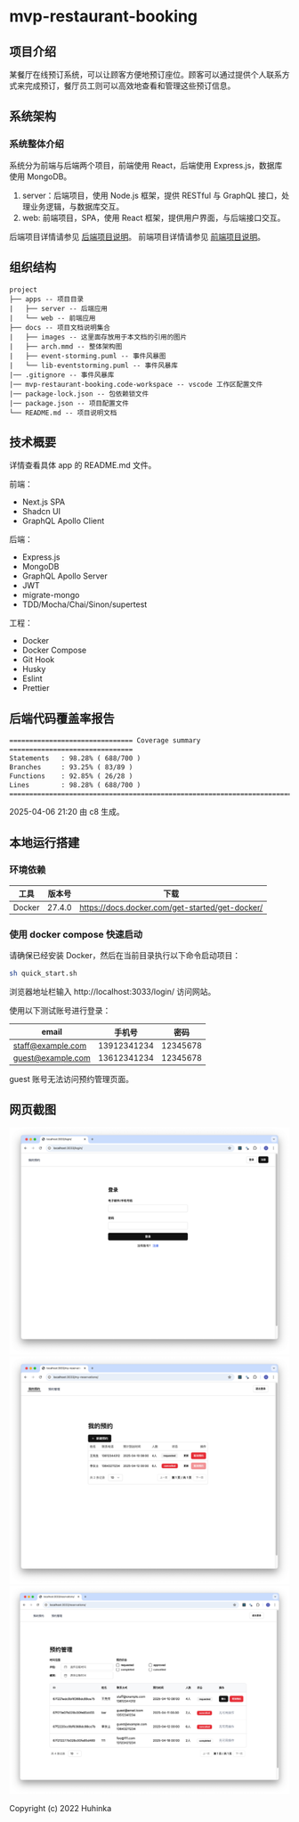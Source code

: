 # mvp-restaurant-booking

## 项目介绍

某餐厅在线预订系统，可以让顾客方便地预订座位。顾客可以通过提供个人联系方式来完成预订，餐厅员工则可以高效地查看和管理这些预订信息。

## 系统架构

### 系统整体介绍

系统分为前端与后端两个项目，前端使用 React，后端使用 Express.js，数据库使用 MongoDB。

1. server：后端项目，使用 Node.js 框架，提供 RESTful 与 GraphQL 接口，处理业务逻辑，与数据库交互。
2. web: 前端项目，SPA，使用 React 框架，提供用户界面，与后端接口交互。

后端项目详情请参见 [后端项目说明](./apps/server/README.md)。
前端项目详情请参见 [前端项目说明](./apps/web/README.md)。

## 组织结构

```
project
├── apps -- 项目目录
|   ├── server -- 后端应用
|   └── web -- 前端应用
├── docs -- 项目文档说明集合
|   ├── images -- 这里面存放用于本文档的引用的图片
|   ├── arch.mmd -- 整体架构图
|   ├── event-storming.puml -- 事件风暴图
|   └── lib-eventstorming.puml -- 事件风暴库
|── .gitignore -- 事件风暴库
|── mvp-restaurant-booking.code-workspace -- vscode 工作区配置文件
|── package-lock.json -- 包依赖锁文件
|── package.json -- 项目配置文件
└── README.md -- 项目说明文档
```

## 技术概要

详情查看具体 app 的 README.md 文件。

前端：

- Next.js SPA
- Shadcn UI
- GraphQL Apollo Client

后端：

- Express.js
- MongoDB
- GraphQL Apollo Server
- JWT
- migrate-mongo
- TDD/Mocha/Chai/Sinon/supertest

工程：

- Docker
- Docker Compose
- Git Hook
- Husky
- Eslint
- Prettier

## 后端代码覆盖率报告

```
=============================== Coverage summary ===============================
Statements   : 98.28% ( 688/700 )
Branches     : 93.25% ( 83/89 )
Functions    : 92.85% ( 26/28 )
Lines        : 98.28% ( 688/700 )
================================================================================
```

2025-04-06 21:20 由 c8 生成。

## 本地运行搭建

### 环境依赖

| 工具   | 版本号 | 下载                                            |
| ------ | ------ | ----------------------------------------------- |
| Docker | 27.4.0 | https://docs.docker.com/get-started/get-docker/ |

### 使用 docker compose 快速启动

请确保已经安装 Docker，然后在当前目录执行以下命令启动项目：

```bash
sh quick_start.sh
```

浏览器地址栏输入 http://localhost:3033/login/ 访问网站。

使用以下测试账号进行登录：

| email             | 手机号      | 密码     |
| ----------------- | ----------- | -------- |
| staff@example.com | 13912341234 | 12345678 |
| guest@example.com | 13612341234 | 12345678 |

guest 账号无法访问预约管理页面。

## 网页截图

![登录页面](./docs/images/snapshot00.png)
![我的预约](./docs/images/snapshot01.png)
![预约管理](./docs/images/snapshot02.png)

Copyright (c) 2022 Huhinka
